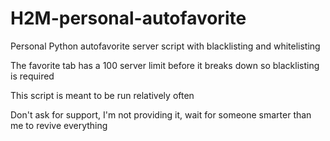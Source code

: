 # H2M-personal-autofavorite
Personal Python autofavorite server script with blacklisting and whitelisting

The favorite tab has a 100 server limit before it breaks down so blacklisting is required

This script is meant to be run relatively often

Don't ask for support, I'm not providing it, wait for someone smarter than me to revive everything
